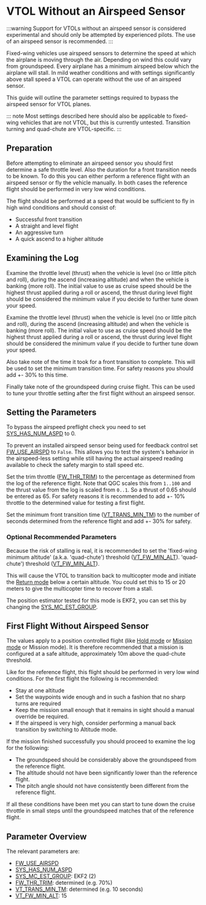 # VTOL Without an Airspeed Sensor

<Badge type="warning" text="Experimental" />

:::warning
Support for VTOLs without an airspeed sensor is considered experimental and should only be attempted by experienced pilots.
The use of an airspeed sensor is recommended.
:::

Fixed-wing vehicles use airspeed sensors to determine the speed at which the airplane is moving through the air. Depending on wind this could vary from groundspeed. Every airplane has a minimum airspeed below which the airplane will stall. In mild weather conditions and with settings significantly above stall speed a VTOL can operate without the use of an airspeed sensor.

This guide will outline the parameter settings required to bypass the airspeed sensor for VTOL planes.

::: note
Most settings described here should also be applicable to fixed-wing vehicles that are not VTOL, but this is currently untested.
Transition turning and quad-chute are VTOL-specific.
:::

## Preparation

Before attempting to eliminate an airspeed sensor you should first determine a safe throttle level. Also the duration for a front transition needs to be known. To do this you can either perform a reference flight with an airspeed sensor or fly the vehicle manually. In both cases the reference flight should be performed in very low wind conditions.

The flight should be performed at a speed that would be sufficient to fly in high wind conditions and should consist of:

- Successful front transition
- A straight and level flight
- An aggressive turn
- A quick ascend to a higher altitude

## Examining the Log

Examine the throttle level (thrust) when the vehicle is level (no or little pitch and roll), during the ascend (increasing altitude) and when the vehicle is banking (more roll). The initial value to use as cruise speed should be the highest thrust applied during a roll or ascend, the thrust during level flight should be considered the minimum value if you decide to further tune down your speed.

Examine the throttle level (thrust) when the vehicle is level (no or little pitch and roll), during the ascend (increasing altitude) and when the vehicle is banking (more roll). The initial value to use as cruise speed should be the highest thrust applied during a roll or ascend, the thrust during level flight should be considered the minimum value if you decide to further tune down your speed.

Also take note of the time it took for a front transition to complete. This will be used to set the minimum transition time. For safety reasons you should add +- 30% to this time.

Finally take note of the groundspeed during cruise flight. This can be used to tune your throttle setting after the first flight without an airspeed sensor.

## Setting the Parameters

To bypass the airspeed preflight check you need to set [SYS_HAS_NUM_ASPD](../advanced_config/parameter_reference.md#SYS_HAS_NUM_ASPD) to 0.

To prevent an installed airspeed sensor being used for feedback control set [FW_USE_AIRSPD](../advanced_config/parameter_reference.md#FW_USE_AIRSPD) to `False`. This allows you to test the system's behavior in the airspeed-less setting while still having the actual airspeed reading available to check the safety margin to stall speed etc.

Set the trim throttle ([FW_THR_TRIM](../advanced_config/parameter_reference.md#FW_THR_TRIM)) to the percentage as determined from the log of the reference flight. Note that QGC scales this from `1..100` and the thrust value from the log is scaled from `0..1`. So a thrust of 0.65 should be entered as 65. For safety reasons it is recommended to add +- 10% throttle to the determined value for testing a first flight.

Set the minimum front transition time ([VT_TRANS_MIN_TM](../advanced_config/parameter_reference.md#VT_TRANS_MIN_TM)) to the number of seconds determined from the reference flight and add +- 30% for safety.

### Optional Recommended Parameters

Because the risk of stalling is real, it is recommended to set the 'fixed-wing minimum altitude' (a.k.a. 'quad-chute') threshold ([VT_FW_MIN_ALT](../advanced_config/parameter_reference.md#VT_FW_MIN_ALT)). 'quad-chute') threshold ([VT_FW_MIN_ALT](../advanced_config/parameter_reference.md#VT_FW_MIN_ALT)).

This will cause the VTOL to transition back to multicopter mode and initiate the [Return mode](../flight_modes/return.md) below a certain altitude. You could set this to 15 or 20 meters to give the multicopter time to recover from a stall.

The position estimator tested for this mode is EKF2, you can set this by changing the [SYS_MC_EST_GROUP](../advanced_config/parameter_reference.md#SYS_MC_EST_GROUP).

## First Flight Without Airspeed Sensor

The values apply to a position controlled flight (like [Hold mode](../flight_modes_fw/hold.md) or [Mission mode](../flight_modes_vtol/mission.md) or Mission mode). It is therefore recommended that a mission is configured at a safe altitude, approximately 10m above the quad-chute threshold.

Like for the reference flight, this flight should be performed in very low wind conditions. For the first flight the following is recommended:

- Stay at one altitude
- Set the waypoints wide enough and in such a fashion that no sharp turns are required
- Keep the mission small enough that it remains in sight should a manual override be required.
- If the airspeed is very high, consider performing a manual back transition by switching to Altitude mode.

If the mission finished successfully you should proceed to examine the log for the following:

- The groundspeed should be considerably above the groundspeed from the reference flight.
- The altitude should not have been significantly lower than the reference flight.
- The pitch angle should not have consistently been different from the reference flight.

If all these conditions have been met you can start to tune down the cruise throttle in small steps until the groundspeed matches that of the reference flight.

## Parameter Overview

The relevant parameters are:

- [FW_USE_AIRSPD](../advanced_config/parameter_reference.md#FW_USE_AIRSPD)
- [SYS_HAS_NUM_ASPD](../advanced_config/parameter_reference.md#SYS_HAS_NUM_ASPD)
- [SYS_MC_EST_GROUP](../advanced_config/parameter_reference.md#SYS_MC_EST_GROUP): EKF2 (2)
- [FW_THR_TRIM](../advanced_config/parameter_reference.md#FW_THR_TRIM): determined (e.g. 70%)
- [VT_TRANS_MIN_TM](../advanced_config/parameter_reference.md#VT_TRANS_MIN_TM): determined (e.g. 10 seconds)
- [VT_FW_MIN_ALT](../advanced_config/parameter_reference.md#VT_FW_MIN_ALT): 15
